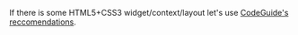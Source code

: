 If there is some HTML5+CSS3 widget/context/layout let's use [CodeGuide's reccomendations](https://codeguide.co/).

